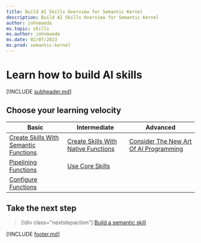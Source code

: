 ```yaml
---
title: Build AI Skills Overview for Semantic Kernel
description: Build AI Skills Overview for Semantic Kernel
author: johnmaeda
ms.topic: skills
ms.author: johnmaeda
ms.date: 02/07/2023
ms.prod: semantic-kernel
---
```


# Learn how to build AI skills

[!INCLUDE [subheader.md](/semantic-kernel/includes/pat_medium.md)]

## Choose your learning velocity

| Basic | Intermediate | Advanced |
|---|---|---|
| [Create Skills With Semantic Functions](semanticfunctions) | [Create Skills With Native Functions](nativefunctions) | [Consider The New Art Of AI Programming](schillacelaws) |
| [Pipelining Functions](pipeliningfunctions) | [Use Core Skills](coreskills) | |
| [Configure Functions](configuringfunctions) |  | |

## Take the next step

> [!div class="nextstepaction"]
> [Build a semantic skill](semanticfunctions)

[!INCLUDE [footer.md](/semantic-kernel/includes/footer.md)]